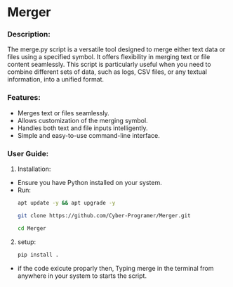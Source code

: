 # Merger

### Description:

The merge.py script is a versatile tool designed to merge either text data or files using a specified symbol. It offers flexibility in merging text or file content seamlessly. This script is particularly useful when you need to combine different sets of data, such as logs, CSV files, or any textual information, into a unified format.

### Features:
- Merges text or files seamlessly.
- Allows customization of the merging symbol.
- Handles both text and file inputs intelligently.
- Simple and easy-to-use command-line interface.

### User Guide:

1. Installation:
- Ensure you have Python installed on your system.
- Run:
  ```bash
  apt update -y && apt upgrade -y 
  ```
  ```bash
  git clone https://github.com/Cyber-Programer/Merger.git
  ```
  ```bash
  cd Merger
  ```
2. setup:
    ```bash
    pip install .
    ```
- if the code exicute proparly then, Typing merge in the terminal from anywhere in your system to starts the script.
